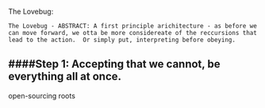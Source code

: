 The Lovebug:


	The Lovebug - ABSTRACT: A first principle arichitecture - as before we can move forward, we otta be more considereate of the reccursions that lead to the action.  Or simply put, interpreting before obeying. 

####Step 1: Accepting that we cannot, be everything all at once. 
 - 
	
open-sourcing roots 			
